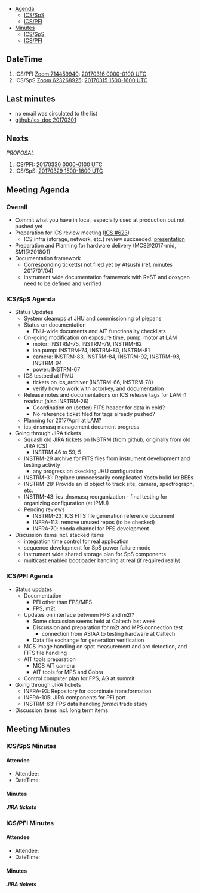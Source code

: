 
- [Agenda](#meeting-agenda)
  - [ICS/SpS](#icssps-agenda)
  - [ICS/PFI](#icspfi-agenda)
- [Minutes](#meeting-minutes)
  - [ICS/SpS](#icssps-minutes)
  - [ICS/PFI](#icspfi-minutes)

## DateTime

1. ICS/PFI [Zoom 714459940](https://ipmu.zoom.us/j/714459940): [20170316 0000-0100 UTC](http://www.timeanddate.com/worldclock/fixedtime.html?iso=20170316T0000)
2. ICS/SpS [Zoom 623268925](https://ipmu.zoom.us/j/623268925): [20170315 1500-1600 UTC](http://www.timeanddate.com/worldclock/fixedtime.html?iso=20170315T1500)

## Last minutes

- no email was circulated to the list
- [github/ics_doc 20170301](/memo-minutes/telecon-2017301.md)

## Nexts

_PROPOSAL_
1. ICS/PFI: [20170330 0000-0100 UTC](http://www.timeanddate.com/worldclock/fixedtime.html?iso=20170330T0000)
2. ICS/SpS: [20170329 1500-1600 UTC](http://www.timeanddate.com/worldclock/fixedtime.html?iso=20170329T1500)

## Meeting Agenda

### Overall

- Commit what you have in local, especially used at production but not pushed yet
- Preparation for ICS review meeting ([ICS #623](https://pfspipe.ipmu.jp/pipermail/ics/2017/000623.html))
  - ICS infra (storage, network, etc.) review succeeded. [presentation](https://github.com/Subaru-PFS/ics_doc/blob/master/SSN-00029.pptx)
- Preparation and Planning for hardware delivery (MCS@2017-mid, SM1@2018Q1)
- Documentation framework
  - Corresponding ticket(s) not filed yet by Atsushi (ref. minutes 2017/01/04)
  - instrument wide documentation framework with ReST and doxygen need to be defined and verified

### ICS/SpS Agenda

- Status Updates
  - System cleanups at JHU and commissioning of piepans
  - Status on documentation
    - ENU-wide documents and AIT functionality checklists
  - On-going modification on exposure time, pump, motor at LAM
    - motor: INSTRM-75, INSTRM-79, INSTRM-82
    - ion pump: INSTRM-74, INSTRM-80, INSTRM-81
    - camera: INSTRM-83, INSTRM-84, INSTRM-92, INSTRM-93, INSTRM-94
    - power: INSTRM-67
  - ICS testbed at IPMU
    - tickets on ics_archiver (INSTRM-66, INSTRM-78)
    - verify how to work with actorkey, and documentation
  - Release notes and documentations on ICS release tags for LAM r1 readout (also INSTRM-26)
    - Coordination on (better) FITS header for data in cold?
    - No reference ticket filed for tags already pushed?
  - Planning for 2017/April at LAM?
  - ics_dnsmasq management document progress
- Going through JIRA tickets
  - Squash old JIRA tickets on INSTRM (from github, originally from old JIRA ICS)
    - INSTRM 46 to 59, 5
  - INSTRM-29 archive for FITS files from instrument development and testing activity
    - any progress on ckecking JHU configuration
  - INSTRM-31: Replace unnecessarily complicated Yocto bulid for BEEs
  - INSTRM-28: Provide an id object to track site, camera, spectrograph, etc.
  - INSTRM-43: ics_dnsmasq reorganization - final testing for organizing configuration (at IPMU)
  - Pending reviews
    - INSTRM-23: ICS FITS file generation reference document
    - INFRA-113: remove unused repos (to be checked)
    - INFRA-70: conda channel for PFS development
- Discussion items incl. stacked items
  - integration time control for real application
  - sequence development for SpS power failure mode
  - instrument wide shared storage plan for SpS components
  - multicast enabled bootloader handling at real (if required really)


### ICS/PFI Agenda

- Status updates
  - Documentation
    - PFI other than FPS/MPS
    - FPS, m2t
  - Updates on interface between FPS and m2t?
    - Some discussion seems held at Caltech last week
    - Discussion and preparation for m2t and MPS connection test
      - connection from ASIAA to testing hardware at Caltech
    - Data file exchange for generation verification
  - MCS image handling on spot measurement and arc detection, and FITS file handling
  - AIT tools preparation
    - MCS AIT camera
    - AIT tools for MPS and Cobra
  - Control computer plan for FPS, AG at summit
- Going through JIRA tickets
  - INFRA-93: Repository for coordinate transformation
  - INFRA-105: JIRA components for PFI part
  - INSTRM-63: FPS data handling *formal* trade study
- Discussion items incl. long term items


## Meeting Minutes

### ICS/SpS Minutes

#### Attendee

- Attendee: 
- DateTime: 

#### Minutes

##### JIRA tickets


### ICS/PFI Minutes

#### Attendee

- Attendee: 
- DateTime: 

#### Minutes

##### JIRA tickets


